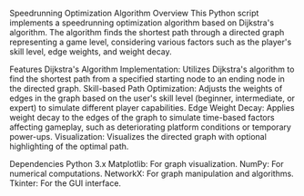 Speedrunning Optimization Algorithm
Overview
This Python script implements a speedrunning optimization algorithm based on Dijkstra's algorithm. The algorithm finds the shortest path through a directed graph representing a game level, considering various factors such as the player's skill level, edge weights, and weight decay.

Features
Dijkstra's Algorithm Implementation: Utilizes Dijkstra's algorithm to find the shortest path from a specified starting node to an ending node in the directed graph.
Skill-based Path Optimization: Adjusts the weights of edges in the graph based on the user's skill level (beginner, intermediate, or expert) to simulate different player capabilities.
Edge Weight Decay: Applies weight decay to the edges of the graph to simulate time-based factors affecting gameplay, such as deteriorating platform conditions or temporary power-ups.
Visualization: Visualizes the directed graph with optional highlighting of the optimal path.

Dependencies
Python 3.x
Matplotlib: For graph visualization.
NumPy: For numerical computations.
NetworkX: For graph manipulation and algorithms.
Tkinter: For the GUI interface.
